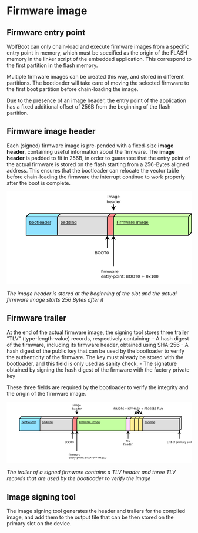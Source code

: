 # Firmware image

## Firmware entry point

WolfBoot can only chain-load and execute firmware images from a specific entry point in memory,
which must be specified as the origin of the FLASH memory in the linker script of the embedded
application. This correspond to the first partition in the flash memory.

Multiple firmware images can be created this way, and stored in different partitions. The bootloader
will take care of moving the selected firmware to the first boot partition before chain-loading the image.

Due to the presence of an image header, the entry point of the application has a fixed additional offset 
of 256B from the beginning of the flash partition.

## Firmware image header

Each (signed) firmware image is pre-pended with a fixed-size **image header**, containing
useful information about the firmware. The **image header** is padded to fit in 256B, in order
to guarantee that the entry point of the actual firmware is stored on the flash starting from
a 256-Bytes aligned address. This ensures that the bootloader can relocate the vector table before
chain-loading the firmware the interrupt continue to work properly after the boot is complete.

![Image header](png/image_header.png)

*The image header is stored at the beginning of the slot and the actual firmware image starts 256 Bytes after it*


## Firmware trailer

At the end of the actual firmware image, the signing tool stores three trailer "TLV" (type-length-value) records,
respectively containing:
    - A hash digest of the firmware, including its firmware header, obtained using SHA-256
    - A hash digest of the public key that can be used by the bootloader to verify the authenticity of the firmware. The key must already be stored with the bootloader, and this field is only used as sanity check.
    - The signature obtained by signing the hash digest of the firmware with the factory private key

These three fields are required by the bootloader to verify the integrity and the origin of the firmware image.

![Image trailers](png/image_tlv.png)

*The trailer of a signed firmware contains a TLV header and three TLV records that are used by the bootloader to verify the image*

## Image signing tool

The image signing tool generates the header and trailers for the compiled image, and add them to the output file that can be then
stored on the primary slot on the device.


